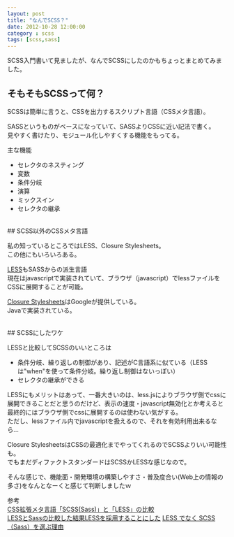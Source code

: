 ```yaml
---
layout: post
title: "なんでSCSS？"
date: 2012-10-28 12:00:00
category : scss
tags: [scss,sass]
---
```

SCSS入門書いて見ましたが、なんでSCSSにしたのかもちょっとまとめてみました。


<!--more-->

## そもそもSCSSって何？

SCSSは簡単に言うと、CSSを出力するスクリプト言語（CSSメタ言語）。

SASSというものがベースになっていて、SASSよりCSSに近い記法で書く。  
見やすく書けたり、モジュール化しやすくする機能をもってる。

主な機能
* セレクタのネスティング
* 変数
* 条件分岐
* 演算
* ミックスイン
* セレクタの継承

<br />
## SCSS以外のCSSメタ言語

私の知っているところではLESS、Closure Stylesheets。  
この他にもいろいろある。

[LESS](http://lesscss.org/)もSASSからの派生言語  
現在はjavascriptで実装されていて、ブラウザ（javascript）でlessファイルをCSSに展開することが可能。

[Closure Stylesheets](http://code.google.com/p/closure-stylesheets/)はGoogleが提供している。  
Javaで実装されている。

<br />
## SCSSにしたワケ

LESSと比較してSCSSのいいところは
* 条件分岐、繰り返しの制御があり、記述がC言語系に似ている（LESSは"when"を使って条件分岐。繰り返し制御はないっぽい）
* セレクタの継承ができる

LESSにもメリットはあって、一番大きいのは、less.jsによりブラウザ側でcssに展開できることだと思うのだけど、表示の速度・javascript無効化とか考えると最終的にはブラウザ側でcssに展開するのは使わない気がする。  
ただし、lessファイル内でjavascriptを扱えるので、それを有効利用出来るなら…

Closure StylesheetsはCSSの最適化までやってくれるのでSCSSよりいい可能性も。  
でもまだディファクトスタンダードはSCSSかLESSな感じなので。

そんな感じで、機能面・開発環境の構築しやすさ・普及度合い(Web上の情報の多さ)をなんとなーくと感じて判断しましたｗ


参考  
[CSS拡張メタ言語「SCSS(Sass)」と「LESS」の比較](http://dxd8.com/archives/217/)  
[LESSとSassの比較した結果LESSを採用することにした](http://yuku-tech.hatenablog.com/entry/20120304/1330851243)
[LESS でなく SCSS（Sass）を選ぶ理由](http://stack3.com/web-design/scss-or-less-css.html)


